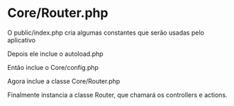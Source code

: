 # Core/Router.php

O public/index.php cria algumas constantes que serão usadas pelo aplicativo

Depois ele inclue o autoload.php

Então inclue o Core/config.php

Agora inclue a classe Core/Router.php

Finalmente instancia a classe Router, que chamará os controllers e actions.

